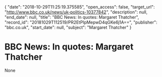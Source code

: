 {
  "date": "2018-10-29T11:25:19.375585", 
  "open_access": false, 
  "target_url": "http://www.bbc.co.uk/news/uk-politics-10377842", 
  "description": null, 
  "end_date": null, 
  "title": "BBC News: In quotes: Margaret Thatcher", 
  "record_id": "20181029T112519/PR2EtPIpMepwD4qGKe6j1A==", 
  "publisher": "bbc.co.uk", 
  "start_date": null, 
  "subject": "Margaret Thatcher"
}

# BBC News: In quotes: Margaret Thatcher

None